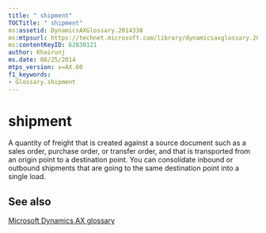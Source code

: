 ```yaml
---
title: " shipment"
TOCTitle: " shipment"
ms:assetid: DynamicsAXGlossary.2014338
ms:mtpsurl: https://technet.microsoft.com/library/dynamicsaxglossary.2014338(v=AX.60)
ms:contentKeyID: 62830121
author: Khairunj
ms.date: 08/25/2014
mtps_version: v=AX.60
f1_keywords:
- Glossary.shipment
---
```


# shipment

A quantity of freight that is created against a source document such as a sales order, purchase order, or transfer order, and that is transported from an origin point to a destination point. You can consolidate inbound or outbound shipments that are going to the same destination point into a single load.

## See also

[Microsoft Dynamics AX glossary](glossary/microsoft-dynamics-ax-glossary.md)

  



